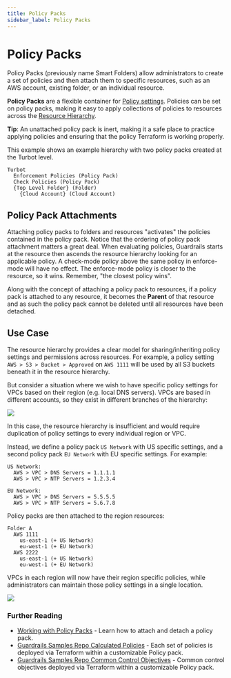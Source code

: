 ```yaml
---
title: Policy Packs
sidebar_label: Policy Packs
---
```


# Policy Packs

Policy Packs (previously name Smart Folders) allow administrators to create a set of policies and then attach them to specific resources, such as an AWS account, existing folder, or an individual resource.

<!--
Policy Packs allow resources from across the hierarchy to be organized
together as a group. For example, a Policy Pack can be used to group all AWS
VPCs in the us-west-2 region into a single collection.
-->

**Policy Packs** are a flexible container for
[Policy settings](concepts/policies/values-settings#policy-settings). Policies
can be set on policy packs, making it easy to apply collections of policies to
resources across the [Resource Hierarchy](hierarchy).

**Tip**: An unattached policy pack is inert, making it a safe place to practice
applying policies and ensuring that the policy Terraform is working properly.

This example shows an example hierarchy with two policy packs created at the
Turbot level.

```
Turbot
  Enforcement Policies (Policy Pack)
  Check Policies (Policy Pack)
  {Top Level Folder} (Folder)
    {Cloud Account} (Cloud Account)

```

## Policy Pack Attachments

Attaching policy packs to folders and resources "activates" the policies
contained in the policy pack. Notice that the ordering of policy pack
attachment matters a great deal. When evaluating policies, Guardrails starts at the
resource then ascends the resource hierarchy looking for an applicable policy. A
check-mode policy above the same policy in enforce-mode will have no effect. The
enforce-mode policy is closer to the resource, so it wins. Remember, "the
closest policy wins".

Along with the concept of attaching a policy pack to resources, if a policy
pack is attached to any resource, it becomes the **Parent** of that resource
and as such the policy pack cannot be deleted until all resources have been
detached.

## Use Case

The resource hierarchy provides a clear model for sharing/inheriting policy
settings and permissions across resources. For example, a policy setting
`AWS > S3 > Bucket > Approved` on `AWS 1111` will be used by all S3 buckets
beneath it in the resource hierarchy.

But consider a situation where we wish to have specific policy settings for VPCs
based on their region (e.g. local DNS servers). VPCs are based in different
accounts, so they exist in different branches of the hierarchy:

![](/images/docs/guardrails/smart-folders-none.png)

In this case, the resource hierarchy is insufficient and would require
duplication of policy settings to every individual region or VPC.

Instead, we define a policy pack `US Network` with US specific settings, and a
second policy pack `EU Network` with EU specific settings. For example:

    US Network:
      AWS > VPC > DNS Servers = 1.1.1.1
      AWS > VPC > NTP Servers = 1.2.3.4

    EU Network:
      AWS > VPC > DNS Servers = 5.5.5.5
      AWS > VPC > NTP Servers = 5.6.7.8

Policy packs are then attached to the region resources:

    Folder A
      AWS 1111
        us-east-1 (+ US Network)
        eu-west-1 (+ EU Network)
      AWS 2222
        us-east-1 (+ US Network)
        eu-west-1 (+ EU Network)

VPCs in each region will now have their region specific policies, while
administrators can maintain those policy settings in a single location.

![](/images/docs/guardrails/smart-folders-updated.png)

### Further Reading

- [Working with Policy Packs](guides/working-with-folders/policy-pack) - Learn how to
  attach and detach a policy pack.
- [Guardrails Samples Repo Calculated Policies](https://github.com/turbot/guardrails-samples/tree/master/calculated_policies) -
  Each set of policies is deployed via Terraform within a customizable Policy
  pack.
- [Guardrails Samples Repo Common Control Objectives](https://github.com/turbot/guardrails-samples/tree/master/control_objectives) -
  Common control objectives deployed via Terraform within a customizable Policy
  pack.
